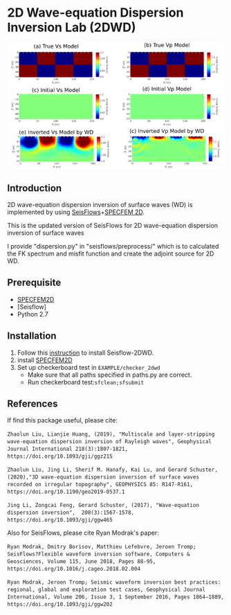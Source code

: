 2D Wave-equation Dispersion Inversion Lab (2DWD)
=================================================

 ![2D Checkerboard Test Results by WD](./result.png)


 Introduction
 ------------

2D wave-equation dispersion inversion of surface waves (WD) is implemented by using [SeisFlows](https://github.com/rmodrak/seisflows)+[SPECFEM 2D](https://github.com/geodynamics/specfem2d).

This is the updated version of SeisFlows for 2D wave-equation dispersion inversion of surface waves

I provide "dispersion.py" in "seisflows/preprocess/" which is to calculated the FK spectrum and misfit function and create the adjoint source for 2D WD.

Prerequisite
------------
- [SPECFEM2D](https://github.com/geodynamics/specfem2d)
- [Seisflow]
- Python 2.7

Installation
------------
1. Follow this [instruction](https://seisflows.readthedocs.io/en/latest/instructions_remote.html) to install Seisflow-2DWD.
2. install [SPECFEM2D](https://github.com/geodynamics/specfem2d)
3. Set up checkerboard test in `EXAMPLE/checker_2dwd`
    - Make sure that all paths specified in paths.py are correct.
    - Run checkerboard test:``sfclean;sfsubmit``



References
----------

If find this package useful, please cite:

`Zhaolun Liu, Lianjie Huang, (2019), "Multiscale and layer-stripping wave-equation dispersion inversion of Rayleigh waves", Geophysical Journal International 218(3):1807-1821, https://doi.org/10.1093/gji/ggz215`


`Zhaolun Liu, Jing Li, Sherif M. Hanafy, Kai Lu, and Gerard Schuster, (2020),"3D wave-equation dispersion inversion of surface waves recorded on irregular topography", GEOPHYSICS 85: R147-R161, https://doi.org/10.1190/geo2019-0537.1`

`Jing Li, Zongcai Feng, Gerard Schuster, (2017), "Wave-equation dispersion inversion",  208(3):1567-1578, https://doi.org/10.1093/gji/ggw465`

Also for SeisFlows, please cite Ryan Modrak's paper:

`Ryan Modrak, Dmitry Borisov, Matthieu Lefebvre, Jeroen Tromp; SeisFlows?Flexible waveform inversion software, Computers & Geosciences, Volume 115, June 2018, Pages 88-95, https://doi.org/10.1016/j.cageo.2018.02.004`

`Ryan Modrak, Jeroen Tromp; Seismic waveform inversion best practices: regional, global and exploration test cases, Geophysical Journal International, Volume 206, Issue 3, 1 September 2016, Pages 1864–1889, https://doi.org/10.1093/gji/ggw202`
